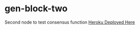# gen-block-two
Second node to test consensus function
[Heroku Deployed Here](https://gen-block-two.herokuapp.com/)